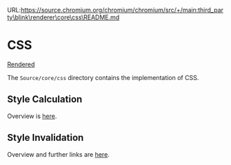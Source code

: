 URL:https://source.chromium.org/chromium/chromium/src/+/main:third_party\blink\renderer\core\css\README.md
# CSS

[Rendered](https://chromium.googlesource.com/chromium/src/+/HEAD/third_party/blink/renderer/core/css/README.md)

The `Source/core/css` directory contains the implementation of CSS.

[CSS Specs]: https://www.w3.org/Style/CSS/specs.en.html

## Style Calculation

Overview is [here](style-calculation.md).

## <a name="style-invalidation"></a> Style Invalidation

Overview and further links are [here](style-invalidation.md).
